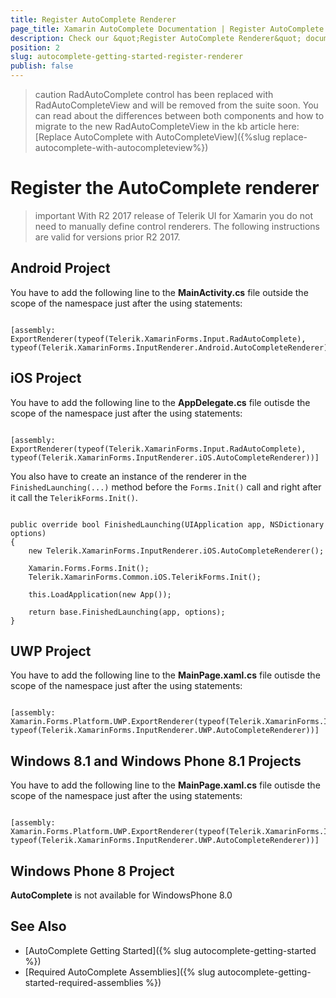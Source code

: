 ```yaml
---
title: Register AutoComplete Renderer
page_title: Xamarin AutoComplete Documentation | Register AutoComplete Renderer
description: Check our &quot;Register AutoComplete Renderer&quot; documentation article for Telerik AutoComplete for Xamarin control.
position: 2
slug: autocomplete-getting-started-register-renderer
publish: false
---
```


>caution RadAutoComplete control has been replaced with RadAutoCompleteView and will be removed from the suite soon. You can read about the differences between both components and how to migrate to the new RadAutoCompleteView in the kb article here: [Replace AutoComplete with AutoCompleteView]({%slug replace-autocomplete-with-autocompleteview%})

# Register the AutoComplete renderer

>important With R2 2017 release of Telerik UI for Xamarin you do not need to manually define control renderers. The following instructions are valid for versions prior R2 2017. 

## Android Project

You have to add the following line to the **MainActivity.cs** file outside the scope of the namespace just after the using statements:

<pre><code class='language-cs'>
[assembly: ExportRenderer(typeof(Telerik.XamarinForms.Input.RadAutoComplete), typeof(Telerik.XamarinForms.InputRenderer.Android.AutoCompleteRenderer))]
</code></pre>

## iOS Project

You have to add the following line to the **AppDelegate.cs** file outisde the scope of the namespace just after the using statements:

<pre><code class='language-cs'>
[assembly: ExportRenderer(typeof(Telerik.XamarinForms.Input.RadAutoComplete), typeof(Telerik.XamarinForms.InputRenderer.iOS.AutoCompleteRenderer))]
</code></pre>

You also have to create an instance of the renderer in the `FinishedLaunching(...)` method before the `Forms.Init()` call and right after it call the `TelerikForms.Init()`.

<pre><code class='language-cs'>
public override bool FinishedLaunching(UIApplication app, NSDictionary options)
{
    new Telerik.XamarinForms.InputRenderer.iOS.AutoCompleteRenderer();

    Xamarin.Forms.Forms.Init();
    Telerik.XamarinForms.Common.iOS.TelerikForms.Init();

    this.LoadApplication(new App());

    return base.FinishedLaunching(app, options);
}
</code></pre>
    
## UWP Project

You have to add the following line to the **MainPage.xaml.cs** file outisde the scope of the namespace just after the using statements:

<pre><code class='language-cs'>
[assembly: Xamarin.Forms.Platform.UWP.ExportRenderer(typeof(Telerik.XamarinForms.Input.RadAutoComplete), typeof(Telerik.XamarinForms.InputRenderer.UWP.AutoCompleteRenderer))]
</code></pre>

## Windows 8.1 and Windows Phone 8.1 Projects

You have to add the following line to the **MainPage.xaml.cs** file outisde the scope of the namespace just after the using statements:

<pre><code class='language-cs'>
[assembly: Xamarin.Forms.Platform.UWP.ExportRenderer(typeof(Telerik.XamarinForms.Input.RadAutoComplete), typeof(Telerik.XamarinForms.InputRenderer.UWP.AutoCompleteRenderer))]
</code></pre>

## Windows Phone 8 Project

**AutoComplete** is not available for WindowsPhone 8.0

## See Also

- [AutoComplete Getting Started]({% slug autocomplete-getting-started %})
- [Required AutoComplete Assemblies]({% slug autocomplete-getting-started-required-assemblies %})
